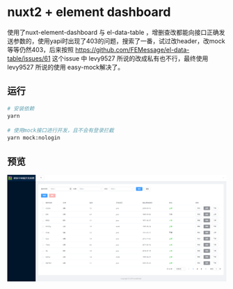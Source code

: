 # nuxt2 + element dashboard
使用了nuxt-element-dashboard 与 el-data-table ，增删查改都能向接口正确发送参数的，使用yapi时出现了403的问题，搜索了一番，试过改header，改mock等等仍然403，后来按照 https://github.com/FEMessage/el-data-table/issues/61 这个issue 中 levy9527 所说的改成私有也不行，最终使用levy9527 所说的使用 easy-mock解决了。

## 运行

```bash
# 安装依赖
yarn

# 使用mock接口进行开发，且不会有登录拦截
yarn mock:nologin

```

## 预览
![img](https://raw.githubusercontent.com/OuZuYu/images/master/images/deepexi-img.png)